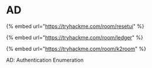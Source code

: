 # AD

{% embed url="https://tryhackme.com/room/resetui" %}

{% embed url="https://tryhackme.com/room/ledger" %}

{% embed url="https://tryhackme.com/room/k2room" %}



AD: Authentication Enumeration

